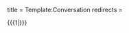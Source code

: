 title = Template:Conversation
redirects =
>>>>

<div class="card"><div data-type="conversation" class="conversation">
{{{1|}}}
</div></div>
